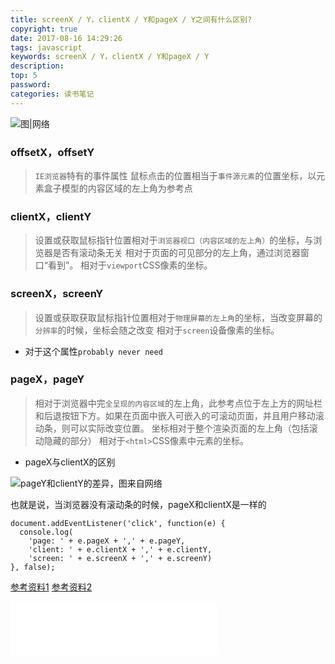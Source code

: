 ```yaml
---
title: screenX / Y，clientX / Y和pageX / Y之间有什么区别?
copyright: true
date: 2017-08-16 14:29:26
tags: javascript
keywords: screenX / Y，clientX / Y和pageX / Y
description: 
top: 5
password:
categories: 读书笔记
---
```

![图|网络](http://upload-images.jianshu.io/upload_images/1811036-623f95e3ed6518a1.png?imageMogr2/auto-orient/strip%7CimageView2/2/w/1240)

<!-- more -->

### offsetX，offsetY
> `IE浏览器`特有的事件属性
> 鼠标点击的位置相当于`事件源元素`的位置坐标，以元素盒子模型的内容区域的左上角为参考点

### clientX，clientY
> 设置或获取鼠标指针位置相对于`浏览器视口（内容区域的左上角）`的坐标，与浏览器是否有滚动条无关
> 相对于页面的可见部分的左上角，通过浏览器窗口“看到”。
> 相对于`viewport`CSS像素的坐标。

### screenX，screenY
> 设置或获取获取鼠标指针位置相对于`物理屏幕的左上角`的坐标，当改变屏幕的`分辨率`的时候，坐标会随之改变
> 相对于`screen`设备像素的坐标。

- 对于这个属性` probably never need `

### pageX，pageY
> 相对于浏览器中完`全呈现的内容区域`的左上角，此参考点位于左上方的网址栏和后退按钮下方。如果在页面中嵌入可嵌入的可滚动页面，并且用户移动滚动条，则可以实际改变位置。
> 坐标相对于整个渲染页面的左上角（包括滚动隐藏的部分）
> 相对于`<html>`CSS像素中元素的坐标。

- pageX与clientX的区别

![pageY和clientY的差异，图来自网络](http://upload-images.jianshu.io/upload_images/1811036-510a2fbcd5bb2d17.png?imageMogr2/auto-orient/strip%7CimageView2/2/w/1240)

也就是说，当浏览器没有滚动条的时候，pageX和clientX是一样的

```
document.addEventListener('click', function(e) {
  console.log(
    'page: ' + e.pageX + ',' + e.pageY,
    'client: ' + e.clientX + ',' + e.clientY,
    'screen: ' + e.screenX + ',' + e.screenY)
}, false);
```


[参考资料1](https://stackoverflow.com/questions/6073505/what-is-the-difference-between-screenx-y-clientx-y-and-pagex-y?rq=1)
[参考资料2](https://www.quirksmode.org/dom/w3c_cssom.html#t03)


<div id="music163player">

   <iframe frameborder="no" border="0" marginwidth="0" marginheight="0" width=330 height=86 src="//music.163.com/outchain/player?type=2&id=22453837&auto=1&height=66"></iframe>

</div>
